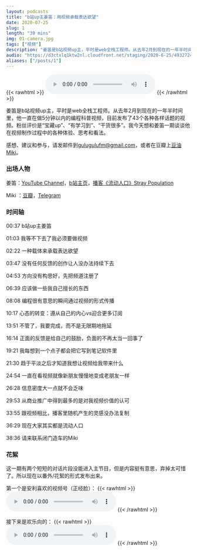 ```yaml
---
layout: podcasts
title: "b站up主姜笛：用视频承载表达欲望"
date: 2020-07-25
slug: 1
length: "39 mins"
img: 01-camera.jpg
tags: ["视频"]
description: "姜笛是b站视频up主，平时是web全栈工程师。从去年2月到现在的一年半时间里，他一直在做5分钟以内的编程科普视频，目前发布了43个各种各样话题的视频。粉丝评价是“宝藏up”、“有学习到”、“干货很多”。我今天想和姜笛一期谈谈他在视频制作过程中的各种体验、思考和看法。"
audio: "https://d3ctxlq1ktw2nl.cloudfront.net/staging/2020-6-25/4932724e-ca89-a3d5-2ba5-65a9bc275a0b.mp3"
aliases: ["/posts/1"]
---
```



{{< rawhtml >}}
    <audio class="customPlayer" src="https://d3ctxlq1ktw2nl.cloudfront.net/staging/2020-6-25/4932724e-ca89-a3d5-2ba5-65a9bc275a0b.mp3" title="b站up主姜笛：用视频承载表达欲望" data-artist="闭门造车" controls>
        Your browser does not support the <code>audio</code> element.
    </audio>
{{< /rawhtml >}}

姜笛是b站视频up主，平时是web全栈工程师。从去年2月到现在的一年半时间里，他一直在做5分钟以内的编程科普视频，目前发布了43个各种各样话题的视频。粉丝评价是“宝藏up”、“有学习到”、“干货很多”。我今天想和姜笛一期谈谈他在视频制作过程中的各种体验、思考和看法。

感想、建议和参与，请发邮件到[gulugulufm@gmail.com](mailto:gulugulufm@gmail.com)，或者在豆瓣上[豆油Miki](https://www.douban.com/people/49489567/)。


### 出场人物

姜笛：[YouTube Channel](https://www.youtube.com/channel/UC9z2DPYJtVI6dFQzt92kaFQ)，[b站主页](https://space.bilibili.com/228834724/)，[播客《流动人口》Stray Population](https://podcast.cscript.site/)

Miki ：[豆瓣](https://www.douban.com/people/49489567/)，[Telegram](https://t.me/liquid_raspberry)


### 时间轴

00:37 b站up主姜笛

01:03 我等不下去了我必须要做视频

02:22 一种载体来承载表达欲望

03:47 没有任何反馈的创作让人没办法持续下去

04:53 方向没有构思好，先把频道注册了

06:39 应该做一些我自己擅长的东西

08:08 编程很有意思的瞬间通过视频的形式传播

10:17 心态的转变：遵从自己的内心vs迎合更多订阅

13:51 不管了，我要完成，而不是无限期地拖延

16:14 正面的反馈是给自己的鼓励，负面的不再太当一回事了

19:21 我每想到一个点子都会把它写到笔记软件里

21:30 趋于平淡之后才知道我想让视频给我带来什么

24:54 一直在看视频就像新朋友慢慢地变成老朋友一样

26:28 信息密度大一点就不会乏味

29:53 从商业推广中得到最多的是对我视频价值的认可

33:55 跟视频相比，播客里随机产生的灵感没办法复制

36:29 现在大家其实都是流动人口

38:36 请来联系闭门造车的Miki


### 花絮

这一期有两个短短的对话片段没能进入主节目，但是内容挺有意思，弃掉太可惜了。所以现在以番外/花絮的形式发布出来。

第一个是安利喜欢的视频号（正经脸）：
{{< rawhtml >}}
    <audio class="customPlayer" src="https://storage.googleapis.com/firstory-709db.appspot.com/Record/ckcyy5sdwrbqi0870gfsgvdl9/1595721506993.mp3" title="姜笛安利视频作者/团队: Casey Neistat, Liam Thompson , 台客剧场, 回形针, 李永乐, 敖厂长 , Fireship" data-artist="闭门造车·花絮" controls>
        Your browser does not support the <code>audio</code> element.
    </audio>
{{< /rawhtml >}}

接下来是欢乐向的：
{{< rawhtml >}}
    <audio class="customPlayer" src="https://storage.googleapis.com/firstory-709db.appspot.com/Record/ckcyy5sdwrbqi0870gfsgvdl9/1595721763185.mp3" title="我长得帅，我要更多的人来见证一下" data-artist="闭门造车·花絮" controls>
        Your browser does not support the <code>audio</code> element.
    </audio>
{{< /rawhtml >}}
